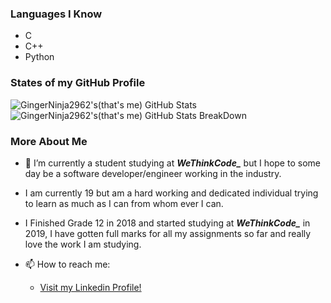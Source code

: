 ### Languages I Know
- C
- C++
- Python

### States of my GitHub Profile

![GingerNinja2962's(that's me) GitHub Stats](https://github-readme-stats.vercel.app/api?username=GingerNinja2962&hide_title=false&hide_border=false&show_icons=true&include_all_commits=true&count_private=true&line_height=20&theme=great-gatsby)
![GingerNinja2962's(that's me) GitHub Stats BreakDown](https://github-readme-stats.vercel.app/api/top-langs/?username=GingerNinja2962&hide_title=false&hide_border=false&layout=default&langs_count=10&&theme=great-gatsby&count_private=true&card_width=495&custom_title=My%20all%20time%20Most%20Used%20Languages)

### More About Me

- 🌱 I’m currently a student studying at ***WeThinkCode_*** but I hope to some day be a software developer/engineer working in the industry.
- I am currently 19 but am a hard working and dedicated individual trying to learn as much as I can from whom ever I can.
- I Finished Grade 12 in 2018 and started studying at ***WeThinkCode_*** in 2019, I have gotten full marks for all my assignments so far and really love the work I am studying. 

- 📫 How to reach me:
  - [Visit my Linkedin Profile!](https://www.linkedin.com/in/henry-wessels-1606921ba)
